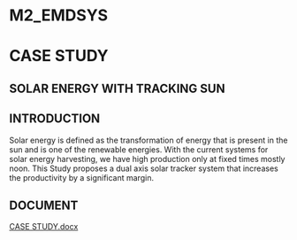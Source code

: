 # M2_EMDSYS
# CASE STUDY
## SOLAR ENERGY WITH TRACKING SUN
## INTRODUCTION
Solar energy is defined as the transformation of energy that is present in the sun and is one of the renewable energies.
With the current systems for solar energy harvesting, we have high production only at fixed times mostly noon.
This Study proposes a dual axis solar tracker system that increases the productivity by a significant margin. 
## DOCUMENT
[CASE STUDY.docx](https://github.com/NITHISH1126/M2_EMDSYS/files/8104004/CASE.STUDY.docx)


